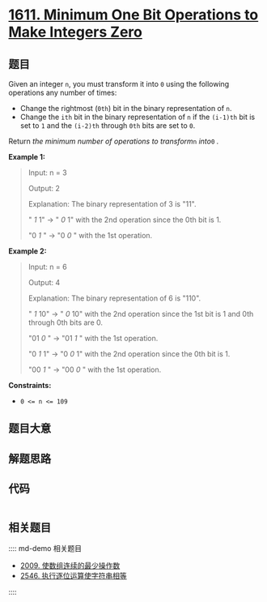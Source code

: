 # [1611. Minimum One Bit Operations to Make Integers Zero](https://leetcode.com/problems/minimum-one-bit-operations-to-make-integers-zero)

## 题目

Given an integer `n`, you must transform it into `0` using the following
operations any number of times:

  * Change the rightmost (`0th`) bit in the binary representation of `n`.
  * Change the `ith` bit in the binary representation of `n` if the `(i-1)th` bit is set to `1` and the `(i-2)th` through `0th` bits are set to `0`.

Return _the minimum number of operations to transform_`n` _into_`0` _._



**Example 1:**

> Input: n = 3
> 
> Output: 2
> 
> Explanation: The binary representation of 3 is "11".
> 
> " _1_ 1" -> " _0_ 1" with the 2nd operation since the 0th bit is 1.
> 
> "0 _1_ " -> "0 _0_ " with the 1st operation.

**Example 2:**

> Input: n = 6
> 
> Output: 4
> 
> Explanation: The binary representation of 6 is "110".
> 
> " _1_ 10" -> " _0_ 10" with the 2nd operation since the 1st bit is 1 and 0th through 0th bits are 0.
> 
> "01 _0_ " -> "01 _1_ " with the 1st operation.
> 
> "0 _1_ 1" -> "0 _0_ 1" with the 2nd operation since the 0th bit is 1.
> 
> "00 _1_ " -> "00 _0_ " with the 1st operation.

**Constraints:**

  * `0 <= n <= 109`


## 题目大意

## 解题思路

## 代码

```javascript

```

## 相关题目

:::: md-demo 相关题目
- [2009. 使数组连续的最少操作数](https://leetcode.com/problems/minimum-number-of-operations-to-make-array-continuous)
- [2546. 执行逐位运算使字符串相等](https://leetcode.com/problems/apply-bitwise-operations-to-make-strings-equal)

::::
